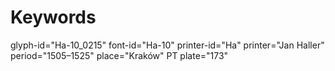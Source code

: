 # Keywords
glyph-id="Ha-10_0215"
font-id="Ha-10"
printer-id="Ha"
printer="Jan Haller"
period="1505–1525"
place="Kraków"
PT plate="173"
